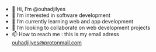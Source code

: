 - 👋 Hi, I’m @ouhadjilyes
- 👀 I’m interested in software development
- 🌱 I’m currently learning web and app development
- 💞️ I’m looking to collaborate on web development projects
- 📫 How to reach me : this is my email adress ouhadjilyes@protonmail.com

<!---
ouhadjilyes/ouhadjilyes is a ✨ special ✨ repository because its `README.md` (this file) appears on your GitHub profile.
You can click the Preview link to take a look at your changes.
--->
